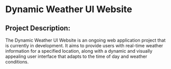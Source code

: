 <h1>Dynamic Weather UI Website</h1>

<h2>Project Description:</h2>

The Dynamic Weather UI Website is an ongoing web application project that is currently in development. 
It aims to provide users with real-time weather information for a specified location, 
along with a dynamic and visually appealing user interface that adapts to the time of day and weather conditions.
